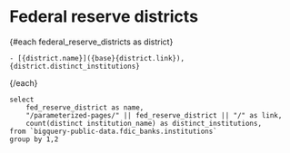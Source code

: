 
<script> import { base } from "$app/paths"; </script>
# Federal reserve districts

<DataTable data={federal_reserve_districts} link=link relativeLinks/>

{#each federal_reserve_districts as district}

    - [{district.name}]({base}{district.link}), {district.distinct_institutions}

{/each}

```federal_reserve_districts
select
    fed_reserve_district as name,
    "/parameterized-pages/" || fed_reserve_district || "/" as link,
    count(distinct institution_name) as distinct_institutions,
from `bigquery-public-data.fdic_banks.institutions`
group by 1,2
```
